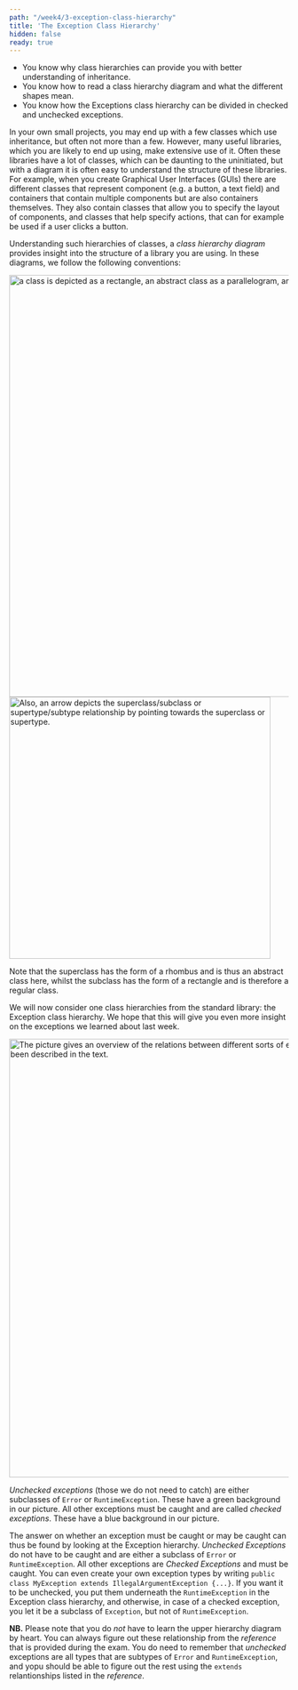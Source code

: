 ```yaml
---
path: "/week4/3-exception-class-hierarchy"
title: 'The Exception Class Hierarchy'
hidden: false
ready: true
---
```


<text-box variant='learningObjectives' name='Learning Objectives'>

 - You know why class hierarchies can provide you with better understanding of inheritance.
 - You know how to read a class hierarchy diagram and what the different shapes mean.
 - You know how the Exceptions class hierarchy can be divided in checked and unchecked exceptions.

</text-box>

In your own small projects, you may end up with a few classes which use inheritance, but often not more than a few.
However, many useful libraries, which you are likely to end up using, make extensive use of it. Often these libraries
have a lot of classes, which can be daunting to the uninitiated, but with a diagram it is often easy to understand
the structure of these libraries. For example, when you create Graphical User Interfaces (GUIs) there are different
classes that represent component (e.g. a button, a text field) and containers that contain multiple components but
are also containers themselves. They also contain classes that allow you to specify the layout of components, and
classes that help specify actions, that can for example be used if a user clicks a button.

Understanding such hierarchies of classes, a *class hierarchy diagram* provides insight into the structure of
a library you are using. In these diagrams, we follow the following conventions:

<img width="759" alt="a class is depicted as a rectangle, an abstract class as a parallelogram, and an interface as a rhombus." src="https://user-images.githubusercontent.com/67587903/128322543-447d0abd-831d-43c4-91b4-3fdef2a050d1.PNG">

<img width="471" alt="Also, an arrow depicts the superclass/subclass or supertype/subtype relationship by pointing towards the superclass or supertype." src="https://user-images.githubusercontent.com/67587903/128322544-828b4d41-320f-44f1-8230-aeb8c7d89b07.PNG">

Note that the superclass has the form of a rhombus and is thus an abstract class here, whilst the subclass has the form of a rectangle and is therefore a regular class.

We will now consider one class hierarchies from the standard library: the Exception class hierarchy. We hope that this will give you even more insight on the exceptions we learned about last week.

<img width="789" alt="The picture gives an overview of the relations between different sorts of exceptions and errors. These have also been described in the text." src="https://user-images.githubusercontent.com/67587903/128322542-70b1c15f-76cc-4004-8817-cb790e80f9c0.PNG">

*Unchecked exceptions* (those we do not need to catch) are either subclasses of `Error` or `RuntimeException`. These have a green background in our picture.
All other exceptions must be caught and are called *checked exceptions*. These have a blue background in our picture.

The answer on whether an exception must be caught or may be caught can thus be found by looking at the Exception hierarchy. *Unchecked Exceptions* do not have to be caught and are either a subclass of `Error` or `RuntimeException`. All other exceptions are *Checked Exceptions* and must be caught.
You can even create your own exception types by writing `public class MyException extends IllegalArgumentException {...}`. If you want it to be unchecked, you put them underneath the `RuntimeException` in the Exception class hierarchy, and otherwise, in case of a checked exception, you let it be a subclass of `Exception`, but not of `RuntimeException`.

**NB.** Please note that you do *not* have to learn the upper hierarchy diagram by heart. You can always figure out these relationship from the *reference* that is provided during the exam. You do need to remember that *unchecked* exceptions are all types that are subtypes of `Error` and `RuntimeException`, and yopu should be able to figure out the rest using the `extends` relantionships listed in the *reference*.
